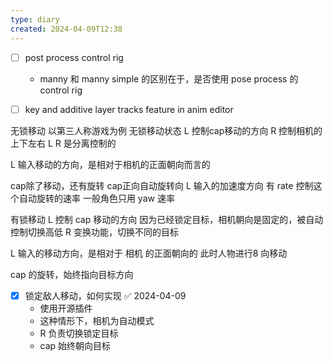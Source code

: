 ```yaml
---
type: diary
created: 2024-04-09T12:38
---
```


- [ ] post process control rig
	- manny  和 manny simple 的区别在于，是否使用 pose process 的 control rig

- [ ] key and additive layer tracks feature in anim editor


无锁移动
以第三人称游戏为例
无锁移动状态
L 控制cap移动的方向
R 控制相机的上下左右
L R 是分离控制的

L 输入移动的方向，是相对于相机的正面朝向而言的

cap除了移动，还有旋转
cap正向自动旋转向 L 输入的加速度方向
有 rate 控制这个自动旋转的速率
一般角色只用 yaw 速率


有锁移动
L 控制 cap 移动的方向
因为已经锁定目标，相机朝向是固定的，被自动控制切换高低
R 变换功能，切换不同的目标

L 输入的移动方向，是相对于 相机 的正面朝向的
此时人物进行8 向移动

cap 的旋转，始终指向目标方向

- [x] 锁定敌人移动，如何实现 ✅ 2024-04-09
	- 使用开源插件
	- 这种情形下，相机为自动模式
	- R 负责切换锁定目标
	- cap 始终朝向目标


